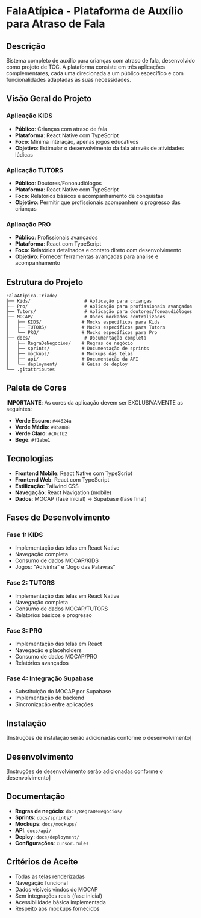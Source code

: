 # FalaAtípica - Plataforma de Auxílio para Atraso de Fala

## Descrição
Sistema completo de auxílio para crianças com atraso de fala, desenvolvido como projeto de TCC. A plataforma consiste em três aplicações complementares, cada uma direcionada a um público específico e com funcionalidades adaptadas às suas necessidades.

## Visão Geral do Projeto

### Aplicação KIDS
- **Público**: Crianças com atraso de fala
- **Plataforma**: React Native com TypeScript
- **Foco**: Mínima interação, apenas jogos educativos
- **Objetivo**: Estimular o desenvolvimento da fala através de atividades lúdicas

### Aplicação TUTORS
- **Público**: Doutores/Fonoaudiólogos
- **Plataforma**: React Native com TypeScript
- **Foco**: Relatórios básicos e acompanhamento de conquistas
- **Objetivo**: Permitir que profissionais acompanhem o progresso das crianças

### Aplicação PRO
- **Público**: Profissionais avançados
- **Plataforma**: React com TypeScript
- **Foco**: Relatórios detalhados e contato direto com desenvolvimento
- **Objetivo**: Fornecer ferramentas avançadas para análise e acompanhamento

## Estrutura do Projeto
```
FalaAtipica-Triade/
├── Kids/                    # Aplicação para crianças
├── Pro/                     # Aplicação para profissionais avançados
├── Tutors/                  # Aplicação para doutores/fonoaudiólogos
├── MOCAP/                   # Dados mockados centralizados
│   ├── KIDS/               # Mocks específicos para Kids
│   ├── TUTORS/             # Mocks específicos para Tutors
│   └── PRO/                # Mocks específicos para Pro
├── docs/                    # Documentação completa
│   ├── RegraDeNegocios/    # Regras de negócio
│   ├── sprints/            # Documentação de sprints
│   ├── mockups/            # Mockups das telas
│   ├── api/                # Documentação da API
│   └── deployment/         # Guias de deploy
└── .gitattributes
```

## Paleta de Cores
**IMPORTANTE**: As cores da aplicação devem ser EXCLUSIVAMENTE as seguintes:
- **Verde Escuro**: `#44624a`
- **Verde Médio**: `#8ba888`
- **Verde Claro**: `#c0cfb2`
- **Bege**: `#f1ebe1`

## Tecnologias
- **Frontend Mobile**: React Native com TypeScript
- **Frontend Web**: React com TypeScript
- **Estilização**: Tailwind CSS
- **Navegação**: React Navigation (mobile)
- **Dados**: MOCAP (fase inicial) → Supabase (fase final)

## Fases de Desenvolvimento

### Fase 1: KIDS
- Implementação das telas em React Native
- Navegação completa
- Consumo de dados MOCAP/KIDS
- Jogos: "Adivinha" e "Jogo das Palavras"

### Fase 2: TUTORS
- Implementação das telas em React Native
- Navegação completa
- Consumo de dados MOCAP/TUTORS
- Relatórios básicos e progresso

### Fase 3: PRO
- Implementação das telas em React
- Navegação e placeholders
- Consumo de dados MOCAP/PRO
- Relatórios avançados

### Fase 4: Integração Supabase
- Substituição do MOCAP por Supabase
- Implementação de backend
- Sincronização entre aplicações

## Instalação
[Instruções de instalação serão adicionadas conforme o desenvolvimento]

## Desenvolvimento
[Instruções de desenvolvimento serão adicionadas conforme o desenvolvimento]

## Documentação
- **Regras de negócio**: `docs/RegraDeNegocios/`
- **Sprints**: `docs/sprints/`
- **Mockups**: `docs/mockups/`
- **API**: `docs/api/`
- **Deploy**: `docs/deployment/`
- **Configurações**: `cursor.rules`

## Critérios de Aceite
- Todas as telas renderizadas
- Navegação funcional
- Dados visíveis vindos do MOCAP
- Sem integrações reais (fase inicial)
- Acessibilidade básica implementada
- Respeito aos mockups fornecidos
